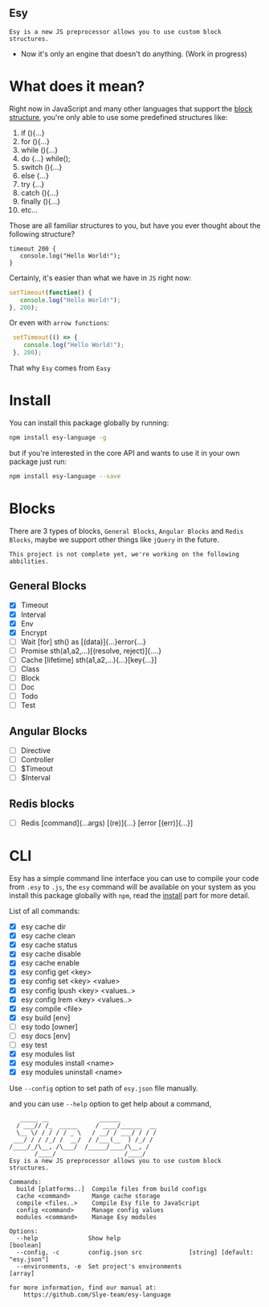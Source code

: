 Esy
--------------
    Esy is a new JS preprocessor allows you to use custom block structures.
- Now it's only an engine that doesn't do anything. (Work in progress)
# What does it mean?
 Right now in JavaScript and many other languages that support the [block structure](https://en.wikipedia.org/wiki/Scope_(computer_science)#Block_scope), you're only able to use some predefined structures like:
 
 1. if (){...}
 2. for (){...}
 3. while (){...}
 4. do {...} while();
 5. switch (){...}
 6. else {...}
 7. try {...}
 8. catch (){...}
 9. finally (){...}
 10. etc...
 
 Those are all familiar structures to you, but have you ever thought about the following structure?
 ```esy
 timeout 200 {
    console.log("Hello World!");
 }
 ```
 Certainly, it's easier than what we have in `JS` right now:
 ```js
 setTimeout(function() {
    console.log("Hello World!");
 }, 200);
 ```
 Or even with `arrow functions`:
```js
 setTimeout(() => {
    console.log("Hello World!");
 }, 200);
 ```
 That why `Esy` comes from `Easy`
 
 # Install
  You can install this package globally by running:
  ```bash
  npm install esy-language -g
  ```
  but if you're interested in the core API and wants to use it in your own package just run:
  ```bash
  npm install esy-language --save
  ```
  
 # Blocks
 There are 3 types of blocks, `General Blocks`, `Angular Blocks` and `Redis Blocks`, maybe we support other things like `jQuery` in the future.
 
    This project is not complete yet, we're working on the following abbilities.
 ## General Blocks
 - [x] Timeout
 - [x] Interval
 - [x] Env
 - [x] Encrypt
 - [ ] Wait [for] sth() as [(data)]{...}error{...}
 - [ ] Promise sth(a1,a2,...)[(resolve, reject)]{....}
 - [ ] Cache [lifetime] sth(a1,a2,...){...}[key{...}]
 - [ ] Class
 - [ ] Block
 - [ ] Doc
 - [ ] Todo
 - [ ] Test
 
 ## Angular Blocks
 - [ ] Directive
 - [ ] Controller
 - [ ] $Timeout
 - [ ] $Interval
 ## Redis blocks
 - [ ] Redis [command]\(...args) [(re)]{...} [error [(err)]{...}]

 # CLI
 Esy has a simple command line interface you can use to compile your code from `.esy` to `.js`, the `esy` command will be available on your system as you install this package globally with `npm`, read the [install](#install) part for more detail.
 
 List of all commands:
 - [x] esy cache dir
 - [x] esy cache clean
 - [x] esy cache status
 - [x] esy cache disable
 - [x] esy cache enable
 - [x] esy config get \<key>
 - [x] esy config set \<key> \<value>
 - [x] esy config lpush \<key> \<values..>
 - [x] esy config lrem \<key> \<values..>
 - [x] esy compile \<file>
 - [x] esy build [env]
 - [ ] esy todo [owner]
 - [ ] esy docs [env]
 - [ ] esy test
 - [x] esy modules list
 - [x] esy modules install \<name>
 - [x] esy modules uninstall \<name>

Use `--config` option to set path of `esy.json` file manually.

and you can use `--help` option to get help about a command,
```
   _____ __              ______
  / ___// /_  _____     / ____/______  __
  \__ \/ / / / / _ \   / __/ / ___/ / / /
 ___/ / / /_/ /  __/  / /___(__  ) /_/ /
/____/_/\__, /\___/  /_____/____/\__, /
       /____/                   /____/
Esy is a new JS preprocessor allows you to use custom block structures.

Commands:
  build [platforms..]  Compile files from build configs
  cache <command>      Mange cache storage
  compile <files..>    Compile Esy file to JavaScript
  config <command>     Manage config values
  modules <command>    Manage Esy modules

Options:
  --help              Show help                                        [boolean]
  --config, -c        config.json src             [string] [default: "esy.json"]
  --environments, -e  Set project's environments                         [array]

for more information, find our manual at:
    https://github.com/Slye-team/esy-language
```
